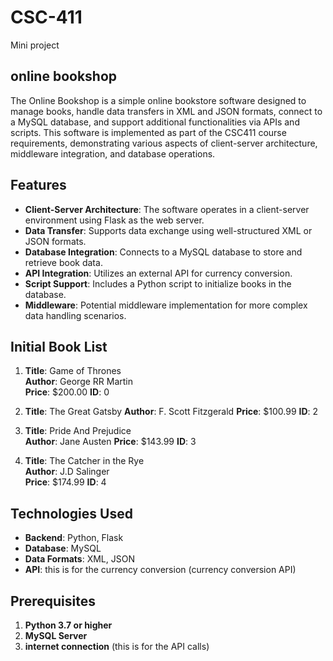 # CSC-411
Mini project 
## online bookshop

The Online Bookshop is a simple online bookstore software designed to manage books, handle data transfers in XML and JSON formats, connect to a MySQL database, and support additional functionalities via APIs and scripts. This software is implemented as part of the CSC411 course requirements, demonstrating various aspects of client-server architecture, middleware integration, and database operations.

## Features
- **Client-Server Architecture**: The software operates in a client-server environment using Flask as the web server.
- **Data Transfer**: Supports data exchange using well-structured XML or JSON formats.
- **Database Integration**: Connects to a MySQL database to store and retrieve book data.
- **API Integration**: Utilizes an external API for currency conversion.
- **Script Support**: Includes a Python script to initialize books in the database.
- **Middleware**: Potential middleware implementation for more complex data handling scenarios.

## Initial Book List

1. **Title**: Game of Thrones  
   **Author**: George RR Martin  
   **Price**: $200.00
   **ID**: 0

3. **Title**: The Great Gatsby 
   **Author**: F. Scott Fitzgerald 
   **Price**: $100.99
   **ID**: 2

5. **Title**: Pride And Prejudice  
   **Author**: Jane Austen 
   **Price**: $143.99
   **ID**: 3

7. **Title**: The Catcher in the Rye  
   **Author**: J.D Salinger  
   **Price**: $174.99
   **ID**: 4

## Technologies Used

- **Backend**: Python, Flask
- **Database**: MySQL
- **Data Formats**: XML, JSON
- **API**: this is for the currency conversion (currency conversion API) 

## Prerequisites

1. **Python 3.7 or higher**
2. **MySQL Server**
3. **internet connection** (this is for the API calls)
